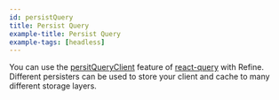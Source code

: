 ```yaml
---
id: persistQuery
title: Persist Query
example-title: Persist Query
example-tags: [headless]
---
```


You can use the [persitQueryClient](https://tanstack.com/query/v4/docs/react/plugins/persistQueryClient) feature of [react-query](https://tanstack.com/query/v4/docs) with Refine. Different persisters can be used to store your client and cache to many different storage layers.

<CodeSandboxExample path="with-persist-query" />
